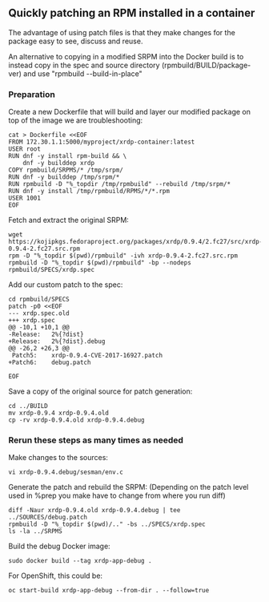## Quickly patching an RPM installed in a container

The advantage of using patch files is that they make changes for the package easy to see, discuss and reuse.

An alternative to copying in a modified SRPM into the Docker build is to instead copy in the spec and source directory (rpmbuild/BUILD/package-ver) and use "rpmbuild --build-in-place"

### Preparation

Create a new Dockerfile that will build and layer our modified package on top of the image we are troubleshooting:

    cat > Dockerfile <<EOF
    FROM 172.30.1.1:5000/myproject/xrdp-container:latest
    USER root
    RUN dnf -y install rpm-build && \
        dnf -y builddep xrdp
    COPY rpmbuild/SRPMS/* /tmp/srpm/
    RUN dnf -y builddep /tmp/srpm/*
    RUN rpmbuild -D "%_topdir /tmp/rpmbuild" --rebuild /tmp/srpm/*
    RUN dnf -y install /tmp/rpmbuild/RPMS/*/*.rpm
    USER 1001
    EOF

Fetch and extract the original SRPM:

    wget https://kojipkgs.fedoraproject.org/packages/xrdp/0.9.4/2.fc27/src/xrdp-0.9.4-2.fc27.src.rpm
    rpm -D "%_topdir $(pwd)/rpmbuild" -ivh xrdp-0.9.4-2.fc27.src.rpm
    rpmbuild -D "%_topdir $(pwd)/rpmbuild" -bp --nodeps rpmbuild/SPECS/xrdp.spec

Add our custom patch to the spec:

    cd rpmbuild/SPECS
    patch -p0 <<EOF
    --- xrdp.spec.old
    +++ xrdp.spec
    @@ -10,1 +10,1 @@
    -Release:   2%{?dist}
    +Release:   2%{?dist}.debug
    @@ -26,2 +26,3 @@
     Patch5:    xrdp-0.9.4-CVE-2017-16927.patch
    +Patch6:    debug.patch

    EOF

Save a copy of the original source for patch generation:

    cd ../BUILD
    mv xrdp-0.9.4 xrdp-0.9.4.old
    cp -rv xrdp-0.9.4.old xrdp-0.9.4.debug

### Rerun these steps as many times as needed

Make changes to the sources:

    vi xrdp-0.9.4.debug/sesman/env.c

Generate the patch and rebuild the SRPM: (Depending on the patch level used in %prep you make have to change from where you run diff)

    diff -Naur xrdp-0.9.4.old xrdp-0.9.4.debug | tee ../SOURCES/debug.patch
    rpmbuild -D "%_topdir $(pwd)/.." -bs ../SPECS/xrdp.spec
    ls -la ../SRPMS

Build the debug Docker image:

    sudo docker build --tag xrdp-app-debug .

For OpenShift, this could be:

    oc start-build xrdp-app-debug --from-dir . --follow=true


